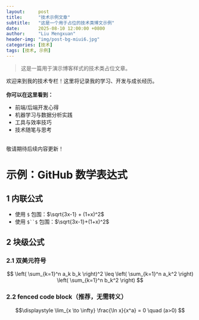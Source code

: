 ```yaml
---
layout:     post
title:      "技术示例文章"
subtitle:   "这是一个用于占位的技术类博文示例"
date:       2025-08-10 12:00:00 +0800
author:     "Liu Mengxuan"
header-img: "img/post-bg-miui6.jpg"
categories: [技术]
tags: [技术, 示例]
---
```


> 这是一篇用于演示博客样式的技术类占位文章。

<p>欢迎来到我的技术专栏！这里将记录我的学习、开发与成长经历。
<br>
<br><b>你可以在这里看到：</b>
<ul>
  <li>前端/后端开发心得</li>
  <li>机器学习与数据分析实践</li>
  <li>工具与效率技巧</li>
  <li>技术随笔与思考</li>
</ul>
<br>敬请期待后续内容更新！</p>

# 示例：GitHub 数学表达式

## 1 内联公式

- 使用 `$` 包围：$\sqrt{3x-1} + (1+x)^2$  
- 使用 `$``$` 包围：$`\sqrt{3x-1}+(1+x)^2`$

## 2 块级公式

### 2.1 双美元符号

$$
\left( \sum_{k=1}^n a_k b_k \right)^2 
\leq \left( \sum_{k=1}^n a_k^2 \right) \left( \sum_{k=1}^n b_k^2 \right)
$$

### 2.2 fenced code block（推荐，无需转义）

```math
\displaystyle
\lim_{x \to \infty} \frac{\ln x}{x^a} = 0 \quad (a>0)
